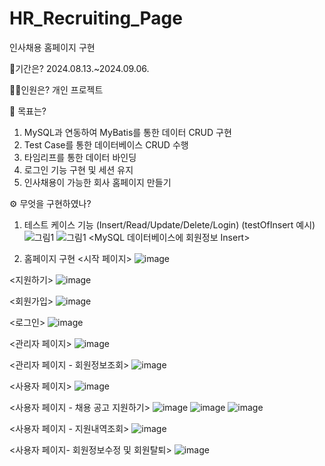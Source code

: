 # HR_Recruiting_Page
인사채용 홈페이지 구현


📃기간은? 2024.08.13.~2024.09.06.


🤷‍♂️인원은? 개인 프로젝트


💫 목표는?
1. MySQL과 연동하여 MyBatis를 통한 데이터 CRUD 구현
2. Test Case를 통한 데이터베이스 CRUD 수행
3. 타임리프를 통한 데이터 바인딩
4. 로그인 기능 구현 및 세션 유지
5. 인사채용이 가능한 회사 홈페이지 만들기


⚙ 무엇을 구현하였나?


1. 테스트 케이스 기능 (Insert/Read/Update/Delete/Login)
(testOfInsert 예시)
![그림1](https://github.com/user-attachments/assets/8de2037b-a8c1-4f17-8e08-7e1af5e22a8e)
![그림1](https://github.com/user-attachments/assets/42ed9140-7d0b-4ce4-a56d-0cbb84cc5dc6)
<MySQL 데이터베이스에 회원정보 Insert>


2. 홈페이지 구현
<시작 페이지>
![image](https://github.com/user-attachments/assets/64e1723f-c91a-4b57-82e6-ab2d01d9f7de)


<지원하기>
![image](https://github.com/user-attachments/assets/d99b690a-017c-498b-bbd9-07014999307b)


<회원가입>
![image](https://github.com/user-attachments/assets/71977835-ba0d-4ea1-b6f1-4be5d3f17182)


<로그인>
![image](https://github.com/user-attachments/assets/51f88c5a-7df3-4e38-860d-4fb8e85c11ed)


<관리자 페이지>
![image](https://github.com/user-attachments/assets/ca10ae18-167c-4299-83b4-531521571147)


<관리자 페이지 - 회원정보조회>
![image](https://github.com/user-attachments/assets/92776e50-dd37-4fe8-911f-fbdd0baca81a)


<사용자 페이지>
![image](https://github.com/user-attachments/assets/ba6ab15a-2abc-420a-9024-bafdd6ad2c3d)


<사용자 페이지 - 채용 공고 지원하기>
![image](https://github.com/user-attachments/assets/a687c476-18f1-430f-bd38-e9c7df9f1385)
![image](https://github.com/user-attachments/assets/7875ce31-2ae8-415b-a50a-09ab45ed4d88)
![image](https://github.com/user-attachments/assets/dbba42f6-bbbf-42d9-ba78-0f7d65ffaad9)


<사용자 페이지 - 지원내역조회>
![image](https://github.com/user-attachments/assets/2508f724-2431-4009-a173-a0738139fbf9)


<사용자 페이지- 회원정보수정 및 회원탈퇴>
![image](https://github.com/user-attachments/assets/6a86b562-a11e-4410-96b0-92b2623942a7)



